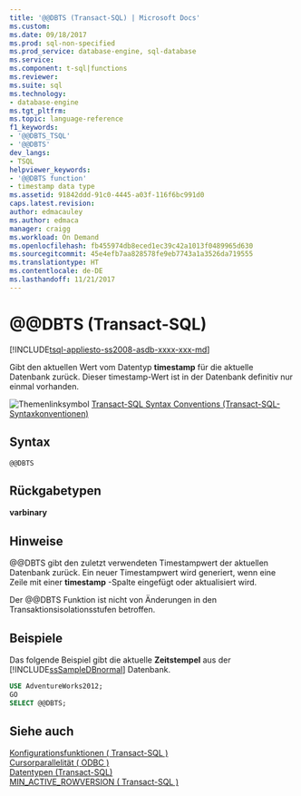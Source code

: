 ```yaml
---
title: '@@DBTS (Transact-SQL) | Microsoft Docs'
ms.custom: 
ms.date: 09/18/2017
ms.prod: sql-non-specified
ms.prod_service: database-engine, sql-database
ms.service: 
ms.component: t-sql|functions
ms.reviewer: 
ms.suite: sql
ms.technology:
- database-engine
ms.tgt_pltfrm: 
ms.topic: language-reference
f1_keywords:
- '@@DBTS_TSQL'
- '@@DBTS'
dev_langs:
- TSQL
helpviewer_keywords:
- '@@DBTS function'
- timestamp data type
ms.assetid: 91842ddd-91c0-4445-a03f-116f6bc991d0
caps.latest.revision: 
author: edmacauley
ms.author: edmaca
manager: craigg
ms.workload: On Demand
ms.openlocfilehash: fb455974db8eced1ec39c42a1013f0489965d630
ms.sourcegitcommit: 45e4efb7aa828578fe9eb7743a1a3526da719555
ms.translationtype: HT
ms.contentlocale: de-DE
ms.lasthandoff: 11/21/2017
---
```

# <a name="x40x40dbts-transact-sql"></a>&#x40;&#x40;DBTS (Transact-SQL)
[!INCLUDE[tsql-appliesto-ss2008-asdb-xxxx-xxx-md](../../includes/tsql-appliesto-ss2008-asdb-xxxx-xxx-md.md)]

Gibt den aktuellen Wert vom Datentyp **timestamp** für die aktuelle Datenbank zurück. Dieser timestamp-Wert ist in der Datenbank definitiv nur einmal vorhanden.
  
![Themenlinksymbol](../../database-engine/configure-windows/media/topic-link.gif "Topic link icon") [Transact-SQL Syntax Conventions (Transact-SQL-Syntaxkonventionen)](../../t-sql/language-elements/transact-sql-syntax-conventions-transact-sql.md)
  
## <a name="syntax"></a>Syntax  
  
```
@@DBTS  
```  
  
## <a name="return-types"></a>Rückgabetypen
**varbinary**
  
## <a name="remarks"></a>Hinweise  
@@DBTS gibt den zuletzt verwendeten Timestampwert der aktuellen Datenbank zurück. Ein neuer Timestampwert wird generiert, wenn eine Zeile mit einer **timestamp** -Spalte eingefügt oder aktualisiert wird.
  
Der @@DBTS Funktion ist nicht von Änderungen in den Transaktionsisolationsstufen betroffen.
  
## <a name="examples"></a>Beispiele  
Das folgende Beispiel gibt die aktuelle **Zeitstempel** aus der [!INCLUDE[ssSampleDBnormal](../../includes/sssampledbnormal-md.md)] Datenbank.
  
```sql
USE AdventureWorks2012;  
GO  
SELECT @@DBTS;  
```  
  
## <a name="see-also"></a>Siehe auch
[Konfigurationsfunktionen &#40; Transact-SQL &#41;](../../t-sql/functions/configuration-functions-transact-sql.md)  
[Cursorparallelität &#40; ODBC &#41;](../../relational-databases/native-client-odbc-cursors/properties/cursor-concurrency-odbc.md)  
[Datentypen &#40;Transact-SQL&#41;](../../t-sql/data-types/data-types-transact-sql.md)  
[MIN_ACTIVE_ROWVERSION &#40; Transact-SQL &#41;](../../t-sql/functions/min-active-rowversion-transact-sql.md)
  
  
